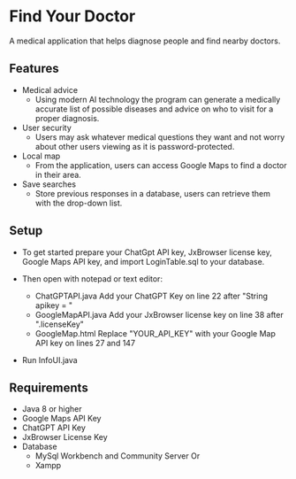 # Find Your Doctor

A medical application that helps diagnose people and find nearby doctors.


## Features
- Medical advice
  	- Using modern AI technology the program can generate
  	  a medically accurate list of possible diseases and
  	  advice on who to visit for a proper diagnosis.
- User security
	- Users may ask whatever medical questions they want and
	  not worry about other users viewing as it is password-protected.
 - Local map
   	- From the application, users can access Google Maps to
   	  find a doctor in their area.
- Save searches
  	- Store previous responses in a database, users can retrieve them with
  	  the drop-down list.

## Setup

- To get started prepare your ChatGpt API key, JxBrowser license key, 
Google Maps API key, and import LoginTable.sql to your database.

- Then open with notepad or text editor: 
	- ChatGPTAPI.java
		Add your ChatGPT Key on line 22 after "String apikey = " 
	- GoogleMapAPI.java
		Add your JxBrowser license key on line 38 after ".licenseKey"
   	- GoogleMap.html
   	  	Replace "YOUR_API_KEY" with your Google Map API key on lines 27 and 147

- Run InfoUI.java

## Requirements

- Java 8 or higher
- Google Maps API Key
- ChatGPT API Key
- JxBrowser License Key
- Database
  	- MySql Workbench and Community Server
  	  		Or
	- Xampp



